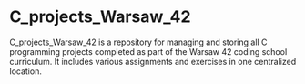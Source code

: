 # C_projects_Warsaw_42
C_projects_Warsaw_42 is a repository for managing and storing all C programming projects completed as part of the Warsaw 42 coding school curriculum. It includes various assignments and exercises in one centralized location.
